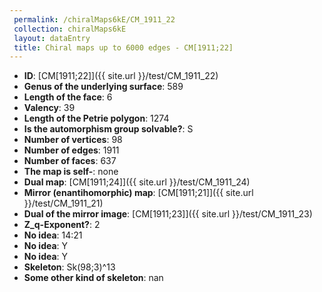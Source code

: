 ```yaml
--- 
 permalink: /chiralMaps6kE/CM_1911_22 
 collection: chiralMaps6kE
 layout: dataEntry
 title: Chiral maps up to 6000 edges - CM[1911;22]
---
```


- **ID**: [CM[1911;22]]({{ site.url }}/test/CM_1911_22)
- **Genus of the underlying surface**: 589
- **Length of the face**: 6
- **Valency**: 39
- **Length of the Petrie polygon**: 1274
- **Is the automorphism group solvable?**: S
- **Number of vertices**: 98
- **Number of edges**: 1911
- **Number of faces**: 637
- **The map is self-**: none
- **Dual map**: [CM[1911;24]]({{ site.url }}/test/CM_1911_24)
- **Mirror (enantihomorphic) map**: [CM[1911;21]]({{ site.url }}/test/CM_1911_21)
- **Dual of the mirror image**: [CM[1911;23]]({{ site.url }}/test/CM_1911_23)
- **Z_q-Exponent?**: 2
- **No idea**:  14:21
- **No idea**: Y
- **No idea**: Y
- **Skeleton**: Sk(98;3)^13
- **Some other kind of skeleton**: nan
